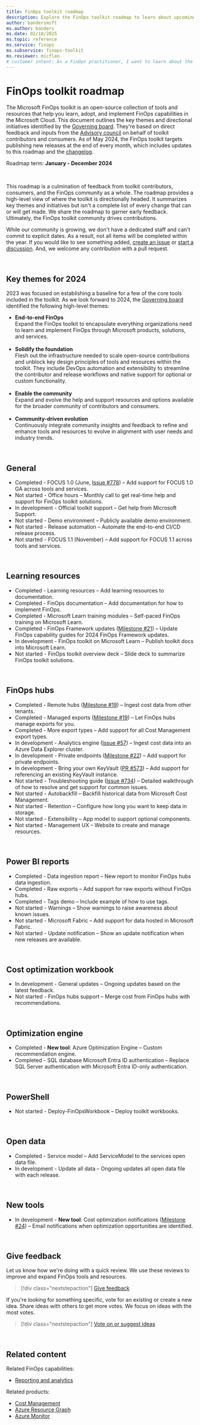```yaml
---
title: FinOps toolkit roadmap
description: Explore the FinOps toolkit roadmap to learn about upcoming features, key themes, and initiatives planned for the future.
author: bandersmsft
ms.author: banders
ms.date: 02/18/2025
ms.topic: reference
ms.service: finops
ms.subservice: finops-toolkit
ms.reviewer: micflan
# customer intent: As a FinOps practitioner, I want to learn about the future plans for FinOps to better understand how those plans might affect my FinOps practice..
---
```


<!-- markdownlint-disable-next-line MD025 -->
# FinOps toolkit roadmap

The Microsoft FinOps toolkit is an open-source collection of tools and resources that help you learn, adopt, and implement FinOps capabilities in the Microsoft Cloud. This document outlines the key themes and directional initiatives identified by the [Governing board](https://github.com/microsoft/finops-toolkit/wiki/Governing-board). They're based on direct feedback and inputs from the [Advisory council](https://github.com/microsoft/finops-toolkit/wiki/Advisory-council) on behalf of toolkit contributors and consumers. As of May 2024, the FinOps toolkit targets publishing new releases at the end of every month, which includes updates to this roadmap and the [changelog](changelog.md).

Roadmap term: **January - December 2024**

<br>

This roadmap is a culmination of feedback from toolkit contributors, consumers, and the FinOps community as a whole. The roadmap provides a high-level view of where the toolkit is directionally headed. It summarizes key themes and initiatives but isn't a complete list of every change that can or will get made. We share the roadmap to garner early feedback. Ultimately, the FinOps toolkit community drives contributions.

While our community is growing, we don't have a dedicated staff and can't commit to explicit dates. As a result, not all items will be completed within the year. If you would like to see something added, [create an issue](https://aka.ms/ftk/ideas) or [start a discussion](https://aka.ms/ftk/discuss). And, we welcome any contribution with a pull request.

<br>

## Key themes for 2024

2023 was focused on establishing a baseline for a few of the core tools included in the toolkit. As we look forward to 2024, the [Governing board](https://github.com/microsoft/finops-toolkit/wiki/Governing-board) identified the following high-level themes:

- **End-to-end FinOps**<br>
  Expand the FinOps toolkit to encapsulate everything organizations need to learn and implement FinOps through Microsoft products, solutions, and services.<br>&nbsp;
- **Solidify the foundation**<br>
  Flesh out the infrastructure needed to scale open-source contributions and unblock key design principles of tools and resources within the toolkit. They include DevOps automation and extensibility to streamline the contributor and release workflows and native support for optional or custom functionality.<br>&nbsp;
- **Enable the community**<br>
  Expand and evolve the help and support resources and options available for the broader community of contributors and consumers.<br>&nbsp;
- **Community-driven evolution**<br>
  Continuously integrate community insights and feedback to refine and enhance tools and resources to evolve in alignment with user needs and industry trends.

<br>

## General

- Completed - FOCUS 1.0 (June, [Issue #778](https://github.com/microsoft/finops-toolkit/issues/778)) – Add support for FOCUS 1.0 GA across tools and services.<br>
- Not started - Office hours – Monthly call to get real-time help and support for FinOps toolkit solutions.<br>
- In development - Official toolkit support – Get help from Microsoft Support.<br>
- Not started - Demo environment – Publicly available demo environment.<br>
- Not started - Release automation – Automate the end-to-end CI/CD release process.<br>
- Not started - FOCUS 1.1 (November) – Add support for FOCUS 1.1 across tools and services.<br>

<br>

## Learning resources

- Completed - Learning resources – Add learning resources to documentation.<br>
- Completed - FinOps documentation – Add documentation for how to implement FinOps.<br>
- Completed - Microsoft Learn training modules – Self-paced FinOps training on Microsoft Learn.<br>
- Completed - FinOps Framework updates ([Milestone #21](https://github.com/microsoft/finops-toolkit/milestone/21)) – Update FinOps capability guides for 2024 FinOps Framework updates.<br>
- In development - FinOps toolkit on Microsoft Learn – Publish toolkit docs into Microsoft Learn.<br>
- Not started - FinOps toolkit overview deck – Slide deck to summarize FinOps toolkit solutions.<br>

<br>

## FinOps hubs

- Completed - Remote hubs ([Milestone #19](https://github.com/microsoft/finops-toolkit/milestone/19)) – Ingest cost data from other tenants.<br>
- Completed - Managed exports ([Milestone #19](https://github.com/microsoft/finops-toolkit/milestone/19)) – Let FinOps hubs manage exports for you.<br>
- Completed - More export types – Add support for all Cost Management export types.<br>
- In development - Analytics engine ([Issue #57](https://github.com/microsoft/finops-toolkit/issues/57)) – Ingest cost data into an Azure Data Explorer cluster.<br>
- In development - Private endpoints ([Milestone #22](https://github.com/microsoft/finops-toolkit/milestone/22)) – Add support for private endpoints.<br>
- In development - Bring your own KeyVault ([PR #573](https://github.com/microsoft/finops-toolkit/pull/573)) – Add support for referencing an existing KeyVault instance.<br>
- Not started - Troubleshooting guide ([Issue #734](https://github.com/microsoft/finops-toolkit/issues/734)) – Detailed walkthrough of how to resolve and get support for common issues.<br>
- Not started - Autobackfill – Backfill historical data from Microsoft Cost Management.<br>
- Not started - Retention – Configure how long you want to keep data in storage.<br>
- Not started - Extensibility – App model to support optional components.<br>
- Not started - Management UX – Website to create and manage resources.<br>

<br>

## Power BI reports

- Completed - Data ingestion report – New report to monitor FinOps hubs data ingestion.<br>
- Completed - Raw exports – Add support for raw exports without FinOps hubs.<br>
- Completed - Tags demo – Include example of how to use tags.<br>
- Not started - Warnings – Show warnings to raise awareness about known issues.<br>
- Not started - Microsoft Fabric – Add support for data hosted in Microsoft Fabric.<br>
- Not started - Update notification – Show an update notification when new releases are available.<br>

<br>

## Cost optimization workbook

- In development - General updates – Ongoing updates based on the latest feedback.<br>
- Not started - FinOps hubs support – Merge cost from FinOps hubs with recommendations.<br>

<br>

## Optimization engine

- Completed - **New tool**: Azure Optimization Engine – Custom recommendation engine.<br>
- Completed - SQL database Microsoft Entra ID authentication – Replace SQL Server authentication with Microsoft Entra ID-only authentication.<br>

<br>

## PowerShell

- Not started - Deploy-FinOpsWorkbook – Deploy toolkit workbooks.<br>

<br>

## Open data

- Completed - Service model – Add ServiceModel to the services open data file.<br>
- In development - Update all data – Ongoing updates all open data file with each release.<br>

<br>

## New tools

- In development - **New tool**: Cost optimization notifications ([Milestone #24](https://github.com/microsoft/finops-toolkit/milestone/24)) – Email notifications when optimization opportunities are identified.<br>

<br>

## Give feedback

Let us know how we're doing with a quick review. We use these reviews to improve and expand FinOps tools and resources.

> [!div class="nextstepaction"]
> [Give feedback](https://portal.azure.com/#view/HubsExtension/InProductFeedbackBlade/extensionName/FinOpsToolkit/cesQuestion/How%20easy%20or%20hard%20is%20it%20to%20use%20FinOps%20toolkit%20tools%20and%20resources%3F/cvaQuestion/How%20valuable%20is%20the%20FinOps%20toolkit%3F/surveyId/FTK0.8/bladeName/Toolkit/featureName/Roadmap)

If you're looking for something specific, vote for an existing or create a new idea. Share ideas with others to get more votes. We focus on ideas with the most votes.

> [!div class="nextstepaction"]
> [Vote on or suggest ideas](https://github.com/microsoft/finops-toolkit/issues?q=is%3Aissue+is%3Aopen+sort%3Areactions-%2B1-desc)

<br>

## Related content

Related FinOps capabilities:

- [Reporting and analytics](../framework/understand/reporting.md)

Related products:

- [Cost Management](/azure/cost-management-billing/costs/)
- [Azure Resource Graph](/azure/governance/resource-graph/)
- [Azure Monitor](/azure/azure-monitor/)

<br>
